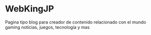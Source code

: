 # WebKingJP
Pagina tipo blog para creador de contenido relacionado con el mundo gaming noticias, juegos, tecnologia y mas
